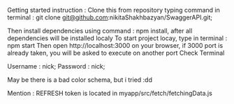 Getting started instruction : 
Clone this from repository typing command in terminal : git clone git@github.com:nikitaShakhbazyan/SwaggerAPI.git;

Then install dependencies using  command : npm install, after all dependencies will be installed localy
To start project locay, type in terminal : npm start 
Then open http://localhost:3000 on your browser, if 3000 port is already taken, you will be asked to execute on another port
Check Terminal

Username : nick;
Password : nick;

May be there is a bad color schema, but i tried :dd

Mention : REFRESH token is located in myapp/src/fetch/fetchingData.js
